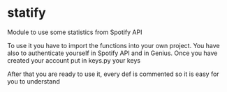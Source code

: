 # statify
Module to use some statistics from Spotify API

To use it you have to import the functions into your own project. You have also to authenticate yourself in Spotify API and in Genius.
Once you have created your account put in keys.py your keys

After that you are ready to use it, every def is commented so it is easy for you to understand
